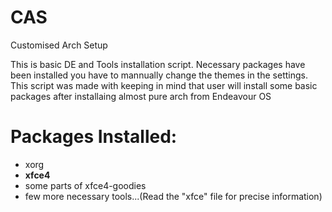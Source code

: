 # CAS
Customised Arch Setup


This is basic DE and Tools installation script.
Necessary packages have been installed you have to mannually change the themes in the settings.
This script was made with keeping in mind that user will install some basic packages after installaing almost pure arch from Endeavour OS

# Packages Installed:
   * xorg
   * **xfce4**
   * some parts of xfce4-goodies
   * few more necessary tools...(Read the "xfce" file for precise information)
